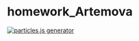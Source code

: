 # homework_Artemova
<a href="https://homrkova.github.io/homework_Artemova/" target="_blank"><img src="https://vk.com/im?peers=-157369801&sel=273741054&z=photo273741054_457250337%2Fmail1167468" alt="particles.js generator" /></a>
